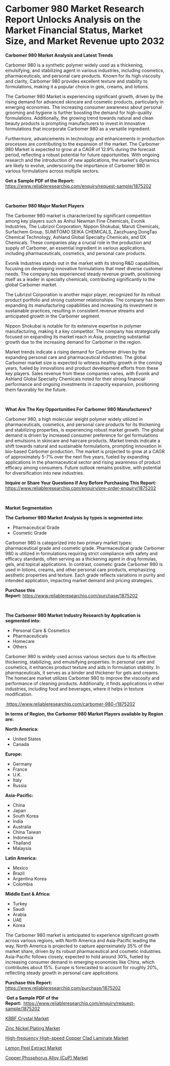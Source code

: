 <p><h1>Carbomer 980 Market Research Report Unlocks Analysis on the Market Financial Status, Market Size, and Market Revenue upto 2032</h1></p><p><strong>Carbomer 980 Market Analysis and Latest Trends</strong></p>
<p><p>Carbomer 980 is a synthetic polymer widely used as a thickening, emulsifying, and stabilizing agent in various industries, including cosmetics, pharmaceuticals, and personal care products. Known for its high viscosity and clarity, Carbomer 980 provides excellent texture and stability to formulations, making it a popular choice in gels, creams, and lotions.</p><p>The Carbomer 980 Market is experiencing significant growth, driven by the rising demand for advanced skincare and cosmetic products, particularly in emerging economies. The increasing consumer awareness about personal grooming and hygiene is further boosting the demand for high-quality formulations. Additionally, the growing trend towards natural and clean beauty products is prompting manufacturers to invest in innovative formulations that incorporate Carbomer 980 as a versatile ingredient.</p><p>Furthermore, advancements in technology and enhancements in production processes are contributing to the expansion of the market. The Carbomer 980 Market is expected to grow at a CAGR of 12.9% during the forecast period, reflecting a robust potential for future opportunities. With ongoing research and the introduction of new applications, the market's dynamics are likely to evolve, underscoring the importance of Carbomer 980 in various formulations across multiple sectors.</p></p>
<p><strong>Get a Sample PDF of the Report:&nbsp;</strong> <a href="https://www.reliableresearchiq.com/enquiry/request-sample/1875202?utm_campaign=1876&utm_medium=2&utm_source=Github&utm_content=ia&utm_term=31012025&utm_id=carbomer-980">https://www.reliableresearchiq.com/enquiry/request-sample/1875202</a></p>
<p>&nbsp;</p>
<p><strong>Carbomer 980 Major Market Players</strong></p>
<p><p>The Carbomer 980 market is characterized by significant competition among key players such as Anhui Newman Fine Chemicals, Evonik Industries, The Lubrizol Corporation, Nippon Shokubai, Maruti Chemicals, Surfachem Group, SUMITOMO SEIKA CHEMICALS, Zaozhuang DongTao Chemical Technology, Ashland Global Specialty Chemicals, and DX Chemicals. These companies play a crucial role in the production and supply of Carbomer, an essential ingredient in various applications, including pharmaceuticals, cosmetics, and personal care products.</p><p>Evonik Industries stands out in the market with its strong R&D capabilities, focusing on developing innovative formulations that meet diverse customer needs. The company has experienced steady revenue growth, positioning itself as a leader in specialty chemicals, contributing significantly to the global Carbomer market.</p><p>The Lubrizol Corporation is another major player, recognized for its robust product portfolio and strong customer relationships. The company has been expanding its manufacturing capabilities and increasing its investment in sustainable practices, resulting in consistent revenue streams and anticipated growth in the Carbomer segment.</p><p>Nippon Shokubai is notable for its extensive expertise in polymer manufacturing, making it a key competitor. The company has strategically focused on expanding its market reach in Asia, projecting substantial growth due to the increasing demand for Carbomer in the region.</p><p>Market trends indicate a rising demand for Carbomer driven by the expanding personal care and pharmaceutical industries. The global Carbomer market size is expected to witness healthy growth in the coming years, fueled by innovations and product development efforts from these key players. Sales revenue from these companies varies, with Evonik and Ashland Global Specialty Chemicals noted for their strong financial performance and ongoing investments in capacity expansion, positioning them favorably for the future.</p></p>
<p>&nbsp;</p>
<p><strong>What Are The Key Opportunities For Carbomer 980 Manufacturers?</strong></p>
<p><p>Carbomer 980, a high molecular weight polymer widely utilized in pharmaceuticals, cosmetics, and personal care products for its thickening and stabilizing properties, is experiencing robust market growth. The global demand is driven by increased consumer preference for gel formulations and emulsions in skincare and haircare products. Market trends indicate a shift towards natural and sustainable formulations, prompting innovation in bio-based Carbomer production. The market is projected to grow at a CAGR of approximately 5-7% over the next five years, fueled by expanding applications in the pharmaceutical sector and rising awareness of product efficacy among consumers. Future outlook remains positive, with potential for diversification into new industries.</p></p>
<p><strong>Inquire or Share Your Questions If Any Before Purchasing This Report:</strong> <a href="https://www.reliableresearchiq.com/enquiry/pre-order-enquiry/1875202?utm_campaign=1876&utm_medium=2&utm_source=Github&utm_content=ia&utm_term=31012025&utm_id=carbomer-980">https://www.reliableresearchiq.com/enquiry/pre-order-enquiry/1875202</a></p>
<p>&nbsp;</p>
<p><strong>Market Segmentation</strong></p>
<p><strong>The Carbomer 980 Market Analysis by types is segmented into:</strong></p>
<p><ul><li>Pharmaceutical Grade</li><li>Cosmetic Grade</li></ul></p>
<p><p>Carbomer 980 is categorized into two primary market types: pharmaceutical grade and cosmetic grade. Pharmaceutical grade Carbomer 980 is utilized in formulations requiring strict compliance with safety and efficacy standards, often serving as a thickening agent in drug formulas, gels, and topical applications. In contrast, cosmetic grade Carbomer 980 is used in lotions, creams, and other personal care products, emphasizing aesthetic properties and texture. Each grade reflects variations in purity and intended application, impacting market demand and pricing strategies.</p></p>
<p><strong>Purchase this Report:&nbsp;</strong><a href="https://www.reliableresearchiq.com/purchase/1875202?utm_campaign=1876&utm_medium=2&utm_source=Github&utm_content=ia&utm_term=31012025&utm_id=carbomer-980">https://www.reliableresearchiq.com/purchase/1875202</a></p>
<p>&nbsp;</p>
<p><strong>The Carbomer 980 Market Industry Research by Application is segmented into:</strong></p>
<p><ul><li>Personal Care & Cosmetics</li><li>Pharmaceuticals</li><li>Homecare</li><li>Others</li></ul></p>
<p><p>Carbomer 980 is widely used across various sectors due to its effective thickening, stabilizing, and emulsifying properties. In personal care and cosmetics, it enhances product texture and aids in formulation stability. In pharmaceuticals, it serves as a binder and thickener for gels and creams. The homecare market utilizes Carbomer 980 to improve the viscosity and performance of cleaning products. Additionally, it finds applications in other industries, including food and beverages, where it helps in texture modification.</p></p>
<p><a href="https://www.reliableresearchiq.com/carbomer-980-r1875202?utm_campaign=1876&utm_medium=2&utm_source=Github&utm_content=ia&utm_term=31012025&utm_id=carbomer-980">&nbsp;https://www.reliableresearchiq.com/carbomer-980-r1875202</a></p>
<p><strong>In terms of Region, the Carbomer 980 Market Players available by Region are:</strong></p>
<p>
    <p> <strong> North America: </strong>
        <ul>
            <li>United States</li>
            <li>Canada</li>
        </ul>
        </p> 
    <p> <strong> Europe: </strong>
        <ul>
            <li>Germany</li>
            <li>France</li>
            <li>U.K.</li>
            <li>Italy</li>
            <li>Russia</li>
        </ul>
        </p> 
    <p> <strong> Asia-Pacific: </strong>
        <ul>
            <li>China</li>
            <li>Japan</li>
            <li>South Korea</li>
            <li>India</li>
            <li>Australia</li>
            <li>China Taiwan</li>
            <li>Indonesia</li>
            <li>Thailand</li>
            <li>Malaysia</li>
        </ul>
        </p> 
    <p> <strong> Latin America: </strong>
        <ul>
            <li>Mexico</li>
            <li>Brazil</li>
            <li>Argentina Korea</li>
            <li>Colombia</li>
        </ul>
        </p> 
    <p> <strong> Middle East & Africa: </strong>
        <ul>
            <li>Turkey</li>
            <li>Saudi</li>
            <li>Arabia</li>
            <li>UAE</li>
            <li>Korea</li>
        </ul>
    </p>
    </p>
<p><p>The Carbomer 980 market is anticipated to experience significant growth across various regions, with North America and Asia-Pacific leading the way. North America is projected to capture approximately 35% of the market share, driven by its robust pharmaceutical and cosmetic industries. Asia-Pacific follows closely, expected to hold around 30%, fueled by increasing consumer demand in emerging economies like China, which contributes about 15%. Europe is forecasted to account for roughly 20%, reflecting steady growth in personal care applications.</p></p>
<p><strong>Purchase this Report: </strong><a href="https://www.reliableresearchiq.com/purchase/1875202?utm_campaign=1876&utm_medium=2&utm_source=Github&utm_content=ia&utm_term=31012025&utm_id=carbomer-980">https://www.reliableresearchiq.com/purchase/1875202</a></p>
<p>&nbsp;<strong>Get a Sample PDF of the Report:&nbsp;&nbsp;</strong><a href="https://www.reliableresearchiq.com/enquiry/request-sample/1875202?utm_campaign=1876&utm_medium=2&utm_source=Github&utm_content=ia&utm_term=31012025&utm_id=carbomer-980">https://www.reliableresearchiq.com/enquiry/request-sample/1875202</a></p>
<p><strong></strong></p>
<p><p><a href="https://github.com/abedlagagica4/Market-Research-Report-List-1/blob/main/kbbf-crystal-market.md?utm_campaign=1876&utm_medium=2&utm_source=Github&utm_content=ia&utm_term=31012025&utm_id=carbomer-980">KBBF Crystal Market</a></p><p><a href="https://www.linkedin.com/pulse/insightful-analysis-zinc-nickel-plating-market-2025-2032-61yaf?utm_campaign=1876&utm_medium=2&utm_source=Github&utm_content=ia&utm_term=31012025&utm_id=carbomer-980">Zinc Nickel Plating Market</a></p><p><a href="https://www.linkedin.com/pulse/in-depth-high-frequency-high-speed-copper-clad-laminate-menme?utm_campaign=1876&utm_medium=2&utm_source=Github&utm_content=ia&utm_term=31012025&utm_id=carbomer-980">High-frequency High-speed Copper Clad Laminate Market</a></p><p><a href="https://github.com/birbamanan03/Market-Research-Report-List-1/blob/main/lemon-peel-extract-market.md?utm_campaign=1876&utm_medium=2&utm_source=Github&utm_content=ia&utm_term=31012025&utm_id=carbomer-980">Lemon Peel Extract Market</a></p><p><a href="https://www.linkedin.com/pulse/regional-global-copper-phosphorus-alloy-cup-market-analysis-2nouc?utm_campaign=1876&utm_medium=2&utm_source=Github&utm_content=ia&utm_term=31012025&utm_id=carbomer-980">Copper Phosphorus Alloy (CuP) Market</a></p></p>